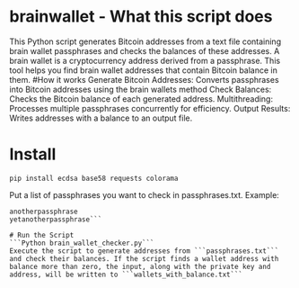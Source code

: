 # brainwallet - What this script does
This Python script generates Bitcoin addresses from a text file containing brain wallet passphrases and checks the balances of these addresses. A brain wallet is a cryptocurrency address derived from a passphrase. This tool helps you find brain wallet addresses that contain Bitcoin balance in them.
#How it works
Generate Bitcoin Addresses: Converts passphrases into Bitcoin addresses using the brain wallets method
Check Balances: Checks the Bitcoin balance of each generated address.
Multithreading: Processes multiple passphrases concurrently for efficiency.
Output Results: Writes addresses with a balance to an output file.

# Install
```pip install ecdsa base58 requests colorama```

Put a list of passphrases you want to check in passphrases.txt. Example:
```mysecretpassphrase1
anotherpassphrase
yetanotherpassphrase```

# Run the Script
```Python brain_wallet_checker.py```
Execute the script to generate addresses from ```passphrases.txt``` and check their balances. If the script finds a wallet address with balance more than zero, the input, along with the private key and address, will be written to ```wallets_with_balance.txt```



